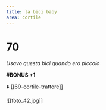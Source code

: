 ```yaml
---
title: la bici baby
area: cortile
---
```

# 70
_Usavo questa bici quando ero piccolo_

**#BONUS +1**

⬇️ [[69-cortile-trattore]]

![[foto_42.jpg]]